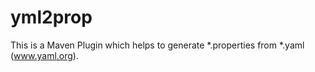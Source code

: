 yml2prop
========

This is a Maven Plugin which helps to generate *.properties from *.yaml (www.yaml.org).
